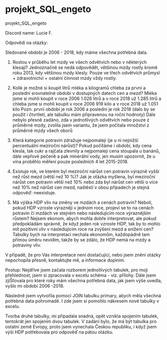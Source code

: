 # projekt_SQL_engeto
projekt_SQL_engeto

Discord name: Lucie F.

Odpovědi na otázky: 

Sledované období je 2006 - 2018, kdy máme všechna potřebná data.

1. Rostou v průběhu let mzdy ve všech odvětvích nebo v některých klesají?
Jednoznačně se nedá odpovědět, většinou mzdy rostly kromě roku 2013, kdy většinou mzdy klesly.
Pouze ve třech odvětvích průmysl + zdravotnictví + ostatní činnost mzdy vždy rostly.

2. Kolik je možné si koupit litrů mléka a kilogramů chleba za první a poslední srovnatelné období v dostupných datech cen a mezd?
Mléka jsme si mohli koupit v roce 2006 1.026 litrů a v roce 2018 už 1.285 litrů a 
chleba jsme si mohli koupit v roce 2006 919 kilo a v roce 2018 už 1.051 kilo
Pozn. první období je rok 2006 a poslední je rok 2018 (dalo by se použít i čtvrtletí, ale tabulku mám připravenou na roční hodnoty)
Dále nebylo přesně zadáno, zda v jednotlivých odvětvích nebo pouze z průměrné mzdy, zvolila jsem variantu, že jsem počítala množství z průměrné mzdy všech oborů

3. Která kategorie potravin zdražuje nejpomaleji (je u ní nejnižší percentuální meziroční nárůst)? 
Pokud počítáme i období, kdy cena klesla, tak cukr a rajčata zlevnily a nejpomaleji cena stoupala u banánů, dále vepřové pečeně a pak minerální vody, jen musím upozornit, že u vína proběhlo měření pouze posledních 4 let 2015-2018.

4. Existuje rok, ve kterém byl meziroční nárůst cen potravin výrazně vyšší než růst mezd (větší než 10 %)?
Jak je otázka myšlena, byl meziroční nárůst cen potravin větší než 10% nebo zda byl nárůst cen větší o více než 10% než nárůst cen mezd, naštěstí v obou případech je stejná odpověď: neexistuje.

5. Má výška HDP vliv na změny ve mzdách a cenách potravin? Neboli, pokud HDP vzroste výrazněji v jednom roce, projeví se to na cenách potravin či mzdách ve stejném nebo následujícím roce výraznějším růstem?
Nejsem ekonom, abych mohla dobře interpretovat, ale pokud předpokládám správně, že když jeden rok vzroste HDP, tak by to mohlo mít pozitivní vliv v následujícím roce na zvýšení mezd a snížení cen? Tabulky bych na interpretaci nechala ekonomům, každopádně tam přímou úměru nevidím, takže by se zdálo, že HDP nemá na mzdy a potraviny vliv.

V případě, že pro Vás interpretace není dostačující, nebo jsem znění otázky nepochopila přesně, kontaktujte mě, a informace doplním.

Postup:
Nejdříve jsem začala rozborem jednotlivých tabulek, pro moji přehlednost, jsem si zpracovala v excelu schéma - viz. přílohy.
Dále jsem zjiŠťovala pro které roky mám všechna potřebná data, jak jsem výše uvedla, vyšlo mi období 2006 -2018.

Následně jsem vytvořila pomocí JOIN tabulku primary, abych měla všechná potřebná data pohromadě. I zde jsem si pomohlo nákresem nové tabulky v excelu.

Tvorba druhé tabulky, mi připadala snadná, opět vznikla spojením tabulek, tentokrát jen spojením dvou tabulek. V zadání bylo, že má být tabulka pro ostatní země Evropy, proto jsem vynechala Českou republiku, i když jsem výši HDP potřebovala pro odpověď na pátou otázku.
